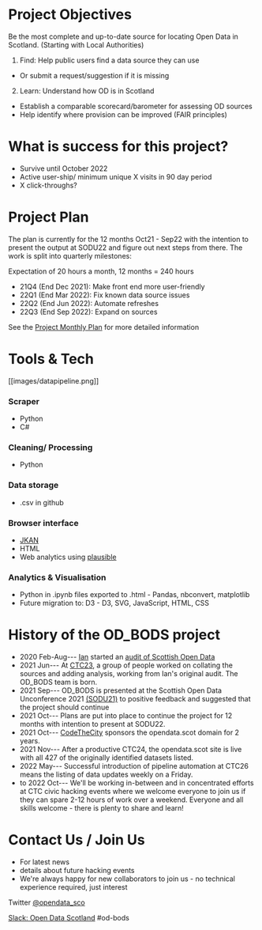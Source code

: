 # Project Objectives
Be the most complete and up-to-date source for locating Open Data in Scotland. 
(Starting with Local Authorities)
1. Find: Help public users find a data source they can use
* Or submit a request/suggestion if it is missing
2. Learn: Understand how OD is in Scotland
* Establish a comparable scorecard/barometer for assessing OD sources
* Help identify where provision can be improved (FAIR principles)

# What is success for this project?
* Survive until October 2022
* Active user-ship/ minimum unique X visits in 90 day period
* X click-throughs? 

# Project Plan
The plan is currently for the 12 months Oct21 - Sep22 with the intention to present the output at SODU22 and figure out next steps from there. The work is split into quarterly milestones:

Expectation of 20 hours a month, 12 months = 240 hours

* 21Q4 (End Dec 2021): Make front end more user-friendly
* 22Q1 (End Mar 2022): Fix known data source issues
* 22Q2 (End Jun 2022): Automate refreshes
* 22Q3 (End Sep 2022): Expand on sources

See the [Project Monthly Plan](https://github.com/OpenDataScotland/the_od_bods/wiki/Project-Monthly-Plan) for more detailed information


# Tools & Tech
[[images/datapipeline.png]]
### Scraper
* Python
* C#
### Cleaning/ Processing
* Python 
### Data storage
* .csv in github
### Browser interface
* [JKAN](https://jkan.io/)
* HTML
* Web analytics using [plausible](https://plausible.io/)
### Analytics & Visualisation
* Python in .ipynb files exported to .html - Pandas, nbconvert, matplotlib
* Future migration to: D3 - D3, SVG, JavaScript, HTML, CSS


# History of the OD_BODS project
* 2020 Feb-Aug--- [Ian](https://github.com/watty62) started an [audit of Scottish Open Data](https://github.com/watty62/SOD/blob/master/Local_authorities.md)
* 2021 Jun--- At [CTC23](https://github.com/OpenDataScotland/the_od_bods/wiki/CTC23:-The-origins-of-the-OD_BODS-project), a group of people worked on collating the sources and adding analysis, working from Ian's original audit. The OD_BODS team is born.
* 2021 Sep--- OD_BODS is presented at the Scottish Open Data Unconference 2021 [(SODU21)](http://sodu.live/) to positive feedback and suggested that the project should continue
* 2021 Oct--- Plans are put into place to continue the project for 12 months with intention to present at SODU22.
* 2021 Oct--- [CodeTheCity](https://codethecity.org/) sponsors the opendata.scot domain for 2 years.
* 2021 Nov--- After a productive CTC24, the opendata.scot site is live with all 427 of the originally identified datasets listed.
* 2022 May--- Successful introduction of pipeline automation at CTC26 means the listing of data updates weekly on a Friday.
* to 2022 Oct--- We'll be working in-between and in concentrated efforts at CTC civic hacking events where we welcome everyone to join us if they can spare 2-12 hours of work over a weekend. Everyone and all skills welcome - there is plenty to share and learn!

# Contact Us / Join Us
* For latest news
* details about future hacking events 
* We're always happy for new collaborators to join us - no technical experience required, just interest

Twitter [@opendata_sco](https://twitter.com/opendata_sco)

[Slack: Open Data Scotland](https://join.slack.com/t/opendatascotland/shared_invite/zt-yfcc64tg-xIF1cOxkWbKZqI8ZBPzkGg) #od-bods

